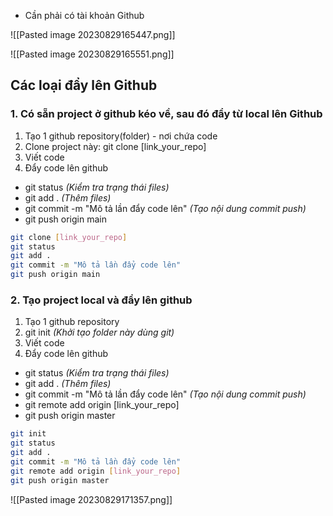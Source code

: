 - Cần phải có tài khoản Github

![[Pasted image 20230829165447.png]]

![[Pasted image 20230829165551.png]]

## Các loại đẩy lên Github
### 1. Có sẵn project ở github kéo về, sau đó đẩy từ local lên Github
1. Tạo 1 github repository(folder) - nơi chứa code
2. Clone project này: git clone [link_your_repo]
3. Viết code
4. Đẩy code lên github
- git status *(Kiểm tra trạng thái files)*
- git add . *(Thêm files)*
- git commit -m "Mô tả lần đẩy code lên" *(Tạo nội dung commit push)*
- git push origin main

```bash
git clone [link_your_repo]
git status
git add . 
git commit -m "Mô tả lần đẩy code lên"
git push origin main
```

### 2. Tạo project local và đẩy lên github
1. Tạo 1 github repository
2. git init *(Khởi tạo folder này dùng git)*
3. Viết code
4. Đẩy code lên github
- git status *(Kiểm tra trạng thái files)*
- git add . *(Thêm files)*
- git commit -m "Mô tả lần đẩy code lên" *(Tạo nội dung commit push)*
- git remote add origin [link_your_repo]
- git push origin master

```bash
git init
git status
git add . 
git commit -m "Mô tả lần đẩy code lên"
git remote add origin [link_your_repo]
git push origin master
```

![[Pasted image 20230829171357.png]]

